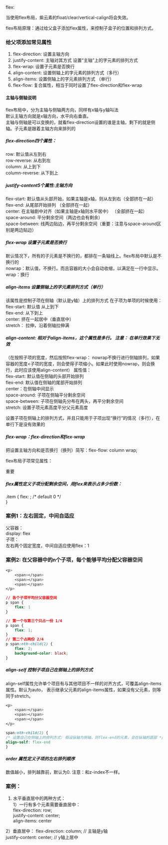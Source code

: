 flex:

当使用flex布局，紫云素的float/clear/vertical-calign将会失效。


flex布局原理：通过给父盒子添加flex属性，来控制子盒子的位置和排列方式。


### 给父项添加常见属性

1. flex-direction: 设置主轴方向
2. justify-content: 主轴对其方式 设置“主轴”上的字元素的排列方式
3. flex-wrap: 设置子元素是否换行
4. align-content: 设置侧轴上的字元素的排列方式（多行）
5. align-items: 设置侧轴上的字元素排列方式 （单行）
6. flex-flow: 复合属性，相当于同时设置了flex-direction和flex-wrap

#### 主轴与侧轴说明
flex布局中，分为主轴与侧轴两方向，同样有x轴与y轴叫法   
默认主轴方向就是x轴方向，水平向右垂直。   
主轴与侧轴是可以变换的，就看flex-direction设置的谁是主轴，剩下的就是侧轴。子元素是跟着主轴方向来排列的
##### flex-direction四个属性：
row: 默认值从左到右   
row-reverse: 从右到左   
column: 从上到下   
column-reverse: 从下到上   

##### justify-content5个属性:主轴方向
flex-start: 默认值从头部开始，如果主轴是x轴，则从左到右（全部挤在一起）   
flex-end: 从尾部开始排列 （全部挤在一起）   
center: 在主轴剧中对齐（如果主轴是x轴则水平居中） （全部挤在一起）   
space-around: 平分剩余空间（两边也会有剩余）   
space-between: 线两边贴边，再平分剩余空间（重要：注意与space-around区别是两边贴边）   

##### flex-wrap 设置子元素是否换行
默认情况下，所有的子元素是不换行的，都排在一条轴线上。flex布局中默认是不换行的   
nowrap：默认值，不换行。而且容器的大小会自动收缩，以满足在一行中显示。   
wrap：换行   

##### align-items 设置侧轴上的字元素排列方式（单行）
该属性是控制子项在侧轴（默认是y轴）上的排列方式 在子项为单项的时候使用：   
flex-start: 默认值 从上到下   
flex-end: 从下到上   
center: 挤在一起居中（垂直居中）   
stretch： 拉伸，沿着侧轴拉伸满   

##### align-content: 相对于align-items，这个属性是多行。 注意： 在单行效果下无效
（在按照子项的宽度，然后按照flex-wrap： nowrap不换行进行侧轴排列，如果容器的宽度<子项的宽度，则会使得子项缩小。如果此时使用nowrap，则会换行，此时应该使用align-content）
属性值：   
flex-start: 默认值在侧轴的头部开始排列   
flex-end: 默认值在侧轴的尾部开始排列   
center：在侧轴中间显示   
space-around: 子项在侧轴平分剩余空间   
space-between: 子项在侧轴先分布在两头，再平分剩余空间   
stretch: 设置子项元素高度平分父元素高度   

设置子项在侧轴上的排列方式，并且只能用于子项出现“换行”的情况（多行），在单行下是没有效果的

##### flex-wrap：flex-direction和flex-wrap
把设置主轴方向和是否换行（换列）简写：flex-flow: column wrap;


flex布局子项常见属性：

重要
##### flex属性定义子项分配剩余空间，用flex来表示占多少份数：
.item {
flex: <number>; /* default 0 */   
}

### 案例1：左右固定，中间自适应
父容器：   
display: flex   
子项：   
左右两个固定宽度，中间自适应使用flex：1   

### 案例2: 在父容器中的n个子项，每个能够平均分配父容器空间
```css
<p>
	<span></span>
	<span></span>
	<span></span>
</p>
```

```css
// 各个子项平均分父容器空间
p span {
	flex: 1
}
```

```css
// 第一个与第三个只占一份 1/4
p span {
	flex: 1;
}
// 第二个占两份 2/4
p span:nth-child(2) {
	flex: 2;
	background-color: black;
}
```

##### align-self 控制子项自己在侧轴上的排列方式
align-self属性允许单个项目有与其他项目不一样的对齐方式，可覆盖align-items属性。默认为auto，
表示继承父元素的align-items属性，如果没有父元素，则等同于stretch。


```css
<p>
	<span></span>
	<span></span>
	<span></span>
</p>
```

```css
span:nth-child(2) {
/* 设置自己在侧轴上的排列方式: 假设纵轴为侧轴，则flex-end的元素，会在纵轴的底部 */
align-self: flex-end
}

```
##### order 属性定义子项的左右排列顺序
数值越小，排列越靠前，默认为0. 注意：和z-index不一样。


### 案例：
1. 水平垂直居中的两种方式：  
   1）一行有多个元素需要垂直居中：   
   flex-direction: row;   
   justify-content: center;   
   align-items: center   

2）垂直居中：
flex-direction: column; // 主轴是y轴   
justify-content: center; // y轴上居中 
